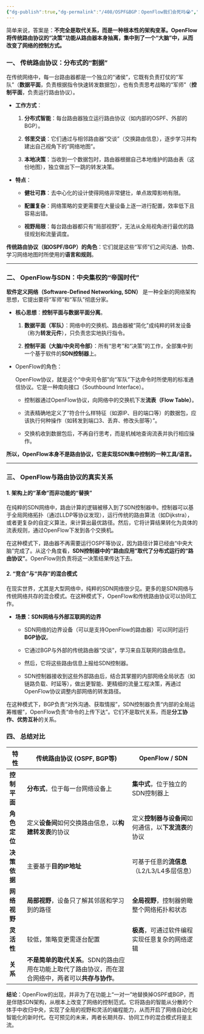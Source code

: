 ```yaml
---
{"dg-publish":true,"dg-permalink":"/408/OSPF&BGP：OpenFlow我们会死吗😭","permalink":"/408/OSPF&BGP：OpenFlow我们会死吗😭/"}
---
```



简单来说，答案是：**不完全是取代关系，而是一种根本性的架构变革。OpenFlow将传统路由协议的“决策”功能从路由器本身抽离，集中到了一个“大脑”中，从而改变了网络的控制方式。**

### 一、 传统路由协议：分布式的“割据”

在传统网络中，每一台路由器都是一个独立的“诸侯”，它既有负责打仗的“军队”（**数据平面**，负责根据指令快速转发数据包），也有负责思考战略的“军师”（**控制平面**，负责运行路由协议）。

- **工作方式**：
    
    1. **分布式智能**：每台路由器独立运行路由协议（如内部的OSPF、外部的BGP）。
        
    2. **邻里交谈**：它们通过与相邻路由器“交谈”（交换路由信息），逐步学习并构建出自己视角下的“网络地图”。
        
    3. **本地决策**：当收到一个数据包时，路由器根据自己本地维护的路由表（这份地图），独立做出下一跳的转发决策。
        
- **特点**：
    
    - **健壮可靠**：去中心化的设计使得网络非常健壮，单点故障影响有限。
        
    - **配置复杂**：网络策略的变更需要在大量设备上逐一进行配置，效率低下且容易出错。
        
    - **视野局限**：每台路由器都只有“局部视野”，无法从全局视角进行最优的路径规划和流量调度。
        

**传统路由协议（如OSPF/BGP）的角色**：它们就是这些“军师”们之间沟通、协商、学习网络地图时所使用的**语言和规则**。

---

### 二、 OpenFlow与SDN：中央集权的“帝国时代”

**软件定义网络（Software-Defined Networking, SDN）** 是一种全新的网络架构思想，它提出要将“军师”和“军队”彻底分家。

- **核心思想**：**控制平面与数据平面分离**。
    
    1. **数据平面（军队）**：网络中的交换机、路由器被“简化”成纯粹的转发设备（称为**转发元件**），只负责忠实地执行指令。
        
    2. **控制平面（大脑/中央司令部）**：所有“思考”和“决策”的工作，全部集中到一个基于软件的**SDN控制器**上。
        
- OpenFlow的角色：
    
    OpenFlow协议，就是这个“中央司令部”向“军队”下达命令时所使用的标准通信协议。它是一种南向接口（Southbound Interface）。
    
    - 控制器通过OpenFlow协议，向网络中的交换机下发**流表（Flow Table）**。
        
    - 流表精确地定义了“符合什么样特征（如源IP、目的端口等）的数据包，应该执行何种操作（如转发到端口3、丢弃、修改头部等）”。
        
    - 交换机收到数据包后，不再自行思考，而是机械地查询流表并执行相应操作。
        

**所以，OpenFlow本身不是路由协议，它是实现SDN集中控制的一种工具/语言。**

---

### 三、 OpenFlow与路由协议的真实关系

#### 1. 架构上的“革命”而非功能的“替换”

在纯粹的SDN网络中，路由计算的逻辑被移入到了SDN控制器中。控制器可以基于全局网络拓扑（通过LLDP等协议发现），运行传统的路由算法（如Dijkstra），或者更复杂的自定义算法，来计算出最优路径。然后，它将计算结果转化为具体的流表规则，通过OpenFlow下发到各个交换机。

在这种模式下，路由器不再需要运行OSPF等协议，因为路径计算已经由“中央大脑”完成了。从这个角度看，**SDN控制器中的“路由应用”取代了分布式运行的“路由协议”**。OpenFlow则负责将这一决策结果传达下去。

#### 2. “竞合”与“共存”的混合模式

在现实世界，尤其是大型网络中，纯粹的SDN网络很少见。更多的是SDN网络与传统网络共存的混合模式。在这种模式下，OpenFlow和传统路由协议可以协同工作。

- **场景：SDN网络与外部互联网的边界**
    
    - SDN网络的边界设备（可以是支持OpenFlow的路由器）可以同时运行**BGP协议**。
        
    - 它通过BGP与外部的传统路由器“交谈”，学习来自互联网的路由信息。
        
    - 然后，它将这些路由信息上报给SDN控制器。
        
    - SDN控制器接收到这些外部路由后，结合其掌握的内部网络全局状态（如链路负载、时延等），做出更智能、更精细的流量工程决策，再通过OpenFlow协议调整内部网络的转发路径。
        

在这种模式下，BGP负责“对外沟通、获取情报”，SDN控制器负责“内部的全局运筹帷幄”，OpenFlow负责“命令的上传下达”。它们不是取代关系，而是**分工协作、优势互补**的关系。

### 四、 总结对比

|特性|传统路由协议 (OSPF, BGP等)|OpenFlow / SDN|
|---|---|---|
|**控制平面**|**分布式**，位于每一台网络设备上|**集中式**，位于独立的SDN控制器上|
|**角色定位**|定义**设备间**如何交换路由信息，以**构建转发表**的协议|定义**控制器与设备间**如何通信，以**下发流表**的协议|
|**决策依据**|主要基于**目的IP地址**|可基于任意的**流信息**（L2/L3/L4多层信息）|
|**网络视野**|**局部视野**，设备只了解其邻居和学习到的路径|**全局视野**，控制器俯瞰整个网络拓扑和状态|
|**灵活性**|较低，策略变更需逐台配置|**极高**，可通过软件编程实现任意复杂的网络逻辑|
|**关系**|**不是简单的取代关系**。SDN的路由应用在功能上取代了路由协议，而在混合网络中，两者可以**共存与协作**。||

**结论**：OpenFlow的出现，并非为了在功能上“一对一”地替换掉OSPF或BGP，而是伴随SDN架构，从根本上改变了网络的控制范式。它将路由的智能从分散的个体手中收归中央，实现了全局的视野和灵活的编程能力，从而开启了网络自动化和智能化的新时代。在可预见的未来，两者长期共存、协同工作的混合模式将是主流。